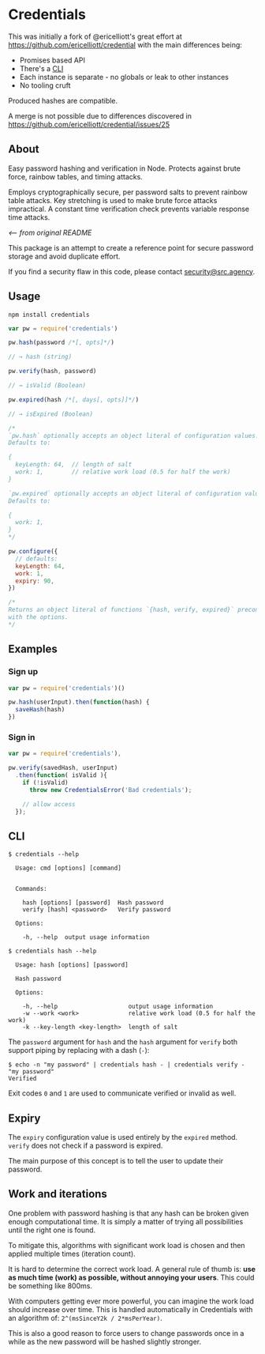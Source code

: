 # Credentials

This was initially a fork of @ericelliott's great effort at
https://github.com/ericelliott/credential with the main differences being:

- Promises based API
- There's a [CLI](#cli)
- Each instance is separate - no globals or leak to other instances
- No tooling cruft

Produced hashes are compatible.

A merge is not possible due to differences discovered in
https://github.com/ericelliott/credential/issues/25

## About

Easy password hashing and verification in Node. Protects against brute force,
rainbow tables, and timing attacks.

Employs cryptographically secure, per password salts to prevent rainbow table
attacks. Key stretching is used to make brute force attacks impractical. A
constant time verification check prevents variable response time attacks.

_<-- from original README_

This package is an attempt to create a reference point for secure password
storage and avoid duplicate effort.

If you find a security flaw in this code, please contact security@src.agency.

## Usage

```shell
npm install credentials
```

```js
var pw = require('credentials')

pw.hash(password /*[, opts]*/)

// → hash (string)

pw.verify(hash, password)

// → isValid (Boolean)

pw.expired(hash /*[, days[, opts]]*/)

// → isExpired (Boolean)

/*
`pw.hash` optionally accepts an object literal of configuration values.
Defaults to:

{
  keyLength: 64,  // length of salt
  work: 1,        // relative work load (0.5 for half the work)
}

`pw.expired` optionally accepts an object literal of configuration values.
Defaults to:

{
  work: 1,
}
*/

pw.configure({
  // defaults:
  keyLength: 64,
  work: 1,
  expiry: 90,
})

/*
Returns an object literal of functions `{hash, verify, expired}` preconfigured
with the options.
*/
```

## Examples

### Sign up

```js
var pw = require('credentials')()

pw.hash(userInput).then(function(hash) {
  saveHash(hash)
})
```

### Sign in

```js
var pw = require('credentials'),

pw.verify(savedHash, userInput)
  .then(function( isValid ){
    if (!isValid)
      throw new CredentialsError('Bad credentials');

    // allow access
  });
```

## CLI

```shell
$ credentials --help

  Usage: cmd [options] [command]


  Commands:

    hash [options] [password]  Hash password
    verify [hash] <password>   Verify password

  Options:

    -h, --help  output usage information
```

```shell
$ credentials hash --help

  Usage: hash [options] [password]

  Hash password

  Options:

    -h, --help                    output usage information
    -w --work <work>              relative work load (0.5 for half the work)
    -k --key-length <key-length>  length of salt
```

The `password` argument for `hash` and the `hash` argument for `verify` both
support piping by replacing with a dash (`-`):

```shell
$ echo -n "my password" | credentials hash - | credentials verify - "my password"
Verified
```

Exit codes `0` and `1` are used to communicate verified or invalid as well.

## Expiry

The `expiry` configuration value is used entirely by the `expired` method.
`verify` does not check if a password is expired.

The main purpose of this concept is to tell the user to update their password.

## Work and iterations

One problem with password hashing is that any hash can be broken given enough
computational time. It is simply a matter of trying all possibilities until the
right one is found.

To mitigate this, algorithms with significant work load is chosen and then
applied multiple times (iteration count).

It is hard to determine the correct work load. A general rule of thumb is: **use
as much time (work) as possible, without annoying your users**. This could be
something like 800ms.

With computers getting ever more powerful, you can imagine the work load should
increase over time. This is handled automatically in Credentials with an
algorithm of: `2^(msSinceY2k / 2*msPerYear)`.

This is also a good reason to force users to change passwords once in a while as
the new password will be hashed slightly stronger.
